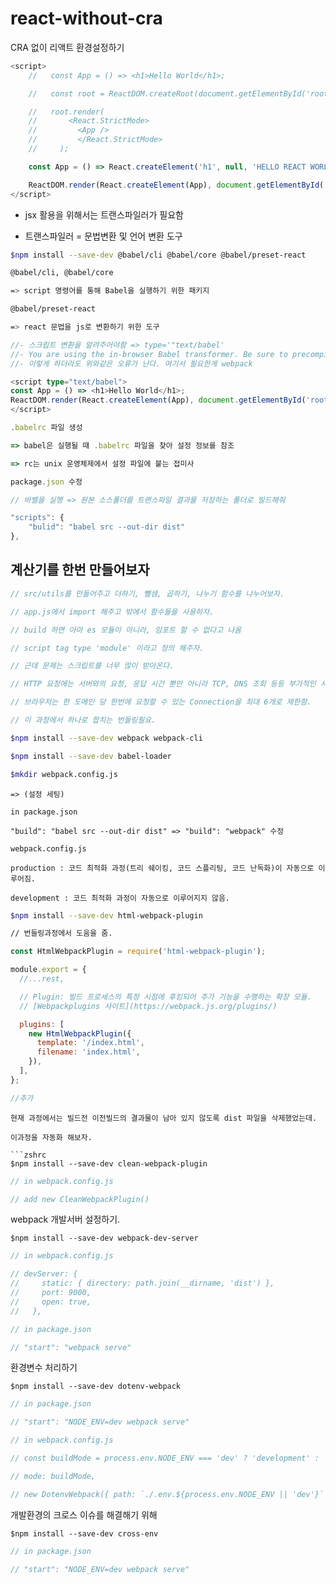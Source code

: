 # react-without-cra

CRA 없이 리액트 환경설정하기

```ts
<script>
    //   const App = () => <h1>Hello World</h1>;

    //   const root = ReactDOM.createRoot(document.getElementById('root'));

    //   root.render(
    //       <React.StrictMode>
    //         <App />
    //         </React.StrictMode>
    //     );

    const App = () => React.createElement('h1', null, 'HELLO REACT WORLD');

    ReactDOM.render(React.createElement(App), document.getElementById('root'));
</script>
```

- jsx 활용을 위해서는 트랜스파일러가 필요함

- 트랜스파일러 = 문법변환 및 언어 변환 도구

```zsh
$npm install --save-dev @babel/cli @babel/core @babel/preset-react

@babel/cli, @babel/core

=> script 명령어를 통해 Babel을 실행하기 위한 패키지

@babel/preset-react

=> react 문법을 js로 변환하기 위한 도구
```

```ts
//- 스크립트 변환을 알려주어야함 => type='"text/babel'
//- You are using the in-browser Babel transformer. Be sure to precompile your scripts for production
//- 이렇게 하더라도 위와같은 오류가 난다. 여기서 필요한게 webpack

<script type="text/babel">
const App = () => <h1>Hello World</h1>;
ReactDOM.render(React.createElement(App), document.getElementById('root'));
</script>
```

```ts
.babelrc 파일 생성

=> babel은 실행될 때 .babelrc 파일을 찾아 설정 정보를 참조

=> rc는 unix 운영체제에서 설정 파일에 붙는 접미사

package.json 수정

// 바벨을 실행 => 원본 소스폴더를 트랜스파일 결과물 저장하는 폴더로 빌드해줘

"scripts": {
    "bulid": "babel src --out-dir dist"
},


```

## 계산기를 한번 만들어보자

```js
// src/utils를 만들어주고 더하기, 뺄셈, 곱하기, 나누기 함수를 나누어보자.

// app.js에서 import 해주고 밖에서 함수들을 사용하자.

// build 하면 아마 es 모듈이 아니라, 임포트 할 수 없다고 나옴

// script tag type 'module' 이라고 정의 해주자.

// 근데 문제는 스크립트를 너무 많이 받아온다.

// HTTP 요청에는 서버와의 요청, 응답 시간 뿐만 아니라 TCP, DNS 조회 등등 부가적인 시간도 소요

// 브라우저는 한 도메인 당 한번에 요청할 수 있는 Connection을 최대 6개로 제한함.

// 이 과정에서 하나로 합치는 번들링필요.
```

```zsh
$npm install --save-dev webpack webpack-cli

$npm install --save-dev babel-loader

$mkdir webpack.config.js
```

```text
=> (설정 세팅)

in package.json

"build": "babel src --out-dir dist" => "build": "webpack" 수정
```

```text
webpack.config.js

production : 코드 최적화 과정(트리 쉐이킹, 코드 스플리팅, 코드 난독화)이 자동으로 이루어짐.

development : 코드 최적화 과정이 자동으로 이루어지지 않음.
```

```zsh
$npm install --save-dev html-webpack-plugin

// 번들링과정에서 도움을 줌.
```

```javascript
const HtmlWebpackPlugin = require('html-webpack-plugin');

module.export = {
  //...rest,

  // Plugin: 빌드 프로세스의 특정 시점에 후킹되어 추가 기능을 수행하는 확장 모듈.
  // [Webpackplugins 사이트](https://webpack.js.org/plugins/)

  plugins: [
    new HtmlWebpackPlugin({
      template: '/index.html',
      filename: 'index.html',
    }),
  ],
};

//추가
```

````text
현재 과정에서는 빌드전 이전빌드의 결과물이 남아 있지 않도록 dist 파일을 삭제했었는데.

이과정을 자동화 해보자.

```zshrc
$npm install --save-dev clean-webpack-plugin
````

```js
// in webpack.config.js

// add new CleanWebpackPlugin()
```

webpack 개발서버 설정하기.

```zshrc
$npm install --save-dev webpack-dev-server
```

```js
// in webpack.config.js

// devServer: {
//     static: { directory: path.join(__dirname, 'dist') },
//     port: 9000,
//     open: true,
//   },

// in package.json

// "start": "webpack serve"
```

환경변수 처리하기

```zshrc
$npm install --save-dev dotenv-webpack
```

```js
// in package.json

// "start": "NODE_ENV=dev webpack serve"

// in webpack.config.js

// const buildMode = process.env.NODE_ENV === 'dev' ? 'development' : 'production';

// mode: buildMode,

// new DotenvWebpack({ path: `./.env.${process.env.NODE_ENV || 'dev'}` }),
```

개발환경의 크로스 이슈를 해결해기 위해

```zshrc
$npm install --save-dev cross-env
```

```js
// in package.json

// "start": "NODE_ENV=dev webpack serve"
```
